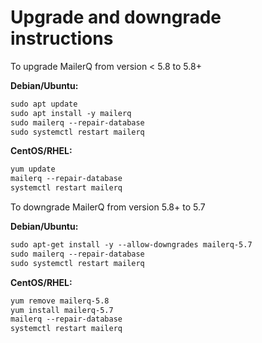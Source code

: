 # Upgrade and downgrade instructions

To upgrade MailerQ from version < 5.8 to 5.8+

**Debian/Ubuntu:**

```txt
sudo apt update
sudo apt install -y mailerq
sudo mailerq --repair-database
sudo systemctl restart mailerq
```

**CentOS/RHEL:**

```txt
yum update
mailerq --repair-database
systemctl restart mailerq
```

To downgrade MailerQ from version 5.8+ to 5.7

**Debian/Ubuntu:**

```txt
sudo apt-get install -y --allow-downgrades mailerq-5.7
sudo mailerq --repair-database
sudo systemctl restart mailerq
```

**CentOS/RHEL:**

```txt
yum remove mailerq-5.8
yum install mailerq-5.7
mailerq --repair-database
systemctl restart mailerq
```
